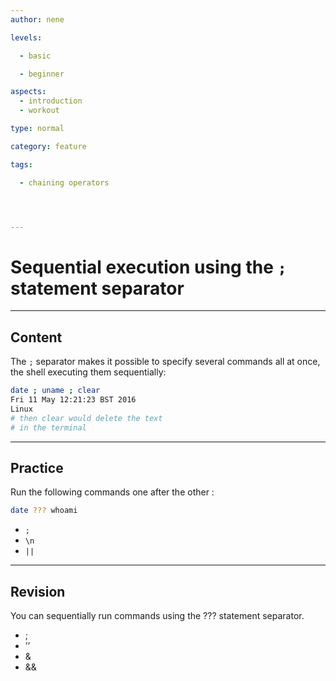 ```yaml
---
author: nene

levels:

  - basic

  - beginner

aspects:
  - introduction
  - workout

type: normal

category: feature

tags:

  - chaining operators




---
```


# Sequential execution using the `;` statement separator

---
## Content

The `;` separator makes it possible to specify several commands all at once, the shell executing them sequentially: 

```bash
date ; uname ; clear
Fri 11 May 12:21:23 BST 2016
Linux
# then clear would delete the text
# in the terminal
```

---
## Practice

Run the following commands one after the other :
```bash
date ??? whoami
```

* `;`
* `\n`
* `||`

---
## Revision

You can sequentially run commands using the ??? statement separator.


* ;
* ’’
* &
* &&

 
 
 
